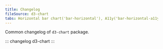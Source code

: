 ```yaml
---
title: Changelog
fileSource: d3-chart
tabs: Horizontal bar chart('bar-horizontal'), A11y('bar-horizontal-a11y'), API('bar-horizontal-api'), Examples('bar-horizontal-d3-code'), Changelog('d3-chart-changelog')
---
```


Common changelog of `d3-chart` package.

::: changelog d3-chart :::
